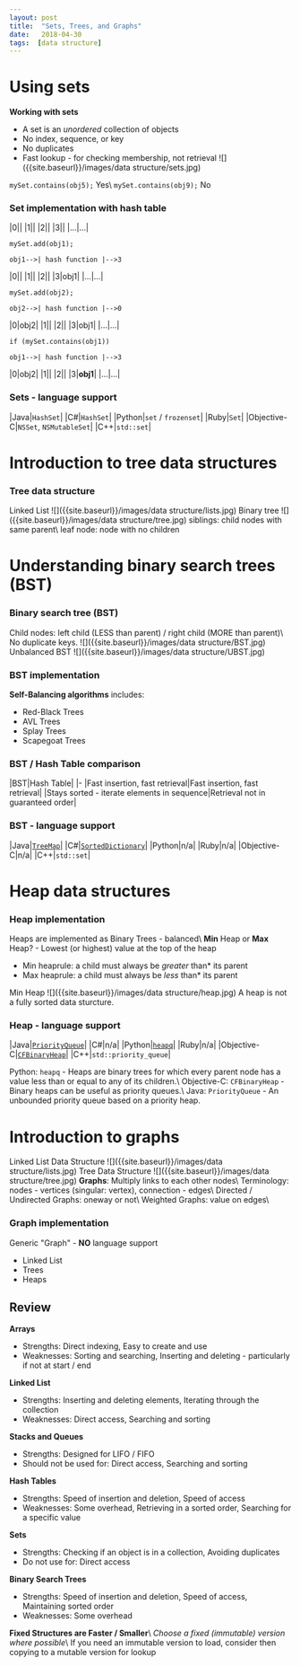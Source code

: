 ```yaml
---
layout: post
title:  "Sets, Trees, and Graphs"
date:   2018-04-30
tags:  [data structure]
---
```

# Using sets
**Working with sets**
* A set is an *unordered* collection of objects
* No index, sequence, or key
* No duplicates
* Fast lookup - for checking membership, not retrieval
![]({{site.baseurl}}/images/data structure/sets.jpg)

`mySet.contains(obj5);` Yes\\
`mySet.contains(obj9);` No
### Set implementation with hash table

|0||
|1||
|2||
|3||
|...|...|

`mySet.add(obj1);`
~~~~~~~
obj1-->| hash function |-->3
~~~~~~~

|0||
|1||
|2||
|3|obj1|
|...|...|

`mySet.add(obj2);`
~~~~~~~
obj2-->| hash function |-->0
~~~~~~~

|0|obj2|
|1||
|2||
|3|obj1|
|...|...|

`if (mySet.contains(obj1))`
~~~~~~~
obj1-->| hash function |-->3
~~~~~~~

|0|obj2|
|1||
|2||
|3|**obj1**|
|...|...|

### Sets - language support

|Java|`HashSet`|
|C#|`HashSet`|
|Python|`set` / `frozenset`|
|Ruby|`Set`|
|Objective-C|`NSSet`, `NSMutableSet`|
|C++|`std::set`|

# Introduction to tree data structures
### Tree data structure
Linked List
![]({{site.baseurl}}/images/data structure/lists.jpg)
Binary tree
![]({{site.baseurl}}/images/data structure/tree.jpg)
siblings: child nodes with same parent\\
leaf node: node with no children
# Understanding binary search trees (BST)
### Binary search tree (BST)
Child nodes: left child (LESS than parent) / right child (MORE than parent)\\
No duplicate keys.
![]({{site.baseurl}}/images/data structure/BST.jpg)
Unbalanced BST
![]({{site.baseurl}}/images/data structure/UBST.jpg)
### BST implementation
**Self-Balancing algorithms** includes:
* Red-Black Trees
* AVL Trees
* Splay Trees
* Scapegoat Trees

### BST / Hash Table comparison

|BST|Hash Table|
|-
|Fast insertion, fast retrieval|Fast insertion, fast retrieval|
|Stays sorted - iterate elements in sequence|Retrieval not in guaranteed order|

### BST - language support

|Java|[`TreeMap`](https://docs.oracle.com/javase/7/docs/api/java/util/TreeMap.html "TreeMap<K,V>")|
|C#|[`SortedDictionary`](https://msdn.microsoft.com/en-us/library/f7fta44c(v=vs.110).aspx "SortedDictionary<TKey, TValue>")|
|Python|n/a|
|Ruby|n/a|
|Objective-C|n/a|
|C++|`std::set`|

# Heap data structures
### Heap implementation
Heaps are implemented as Binary Trees - balanced\\
**Min** Heap or **Max** Heap? - Lowest (or highest) value at the top of the heap
* Min heaprule: a child must always be *greater* than* its parent
* Max heaprule: a child must always be *less* than* its parent

Min Heap
![]({{site.baseurl}}/images/data structure/heap.jpg)
A heap is not a fully sorted data sturcture.

### Heap - language support

|Java|[`PriorityQueue`](https://docs.oracle.com/javase/7/docs/api/java/util/PriorityQueue.html "PriorityQueue<E>")|
|C#|n/a|
|Python|[`heapq`](https://docs.python.org/2/library/heapq.html "heapq")|
|Ruby|n/a|
|Objective-C|[`CFBinaryHeap`](https://developer.apple.com/documentation/corefoundation/cfbinaryheap-s11 "CFBinaryHeap")|
|C++|`std::priority_queue`|

Python: `heapq` - Heaps are binary trees for which every parent node has a value less than or equal to any of its children.\\
Objective-C:  `CFBinaryHeap` - Binary heaps can be useful as priority queues.\\
Java: `PriorityQueue` - An unbounded priority queue based on a priority heap.
# Introduction to graphs
Linked List Data Structure
![]({{site.baseurl}}/images/data structure/lists.jpg)
Tree Data Structure
![]({{site.baseurl}}/images/data structure/tree.jpg)
**Graphs**: Multiply links to each other nodes\\
Terminology: nodes - vertices (singular: vertex), connection - edges\\
Directed / Undirected Graphs: oneway or not\\
Weighted Graphs: value on edges\\
### Graph implementation
Generic "Graph" - **NO** language support
* Linked List
* Trees
* Heaps

## Review
**Arrays**
* Strengths: Direct indexing, Easy to create and use
* Weaknesses: Sorting and searching, Inserting and deleting - particularly if not at start / end

**Linked List**
* Strengths: Inserting and deleting elements, Iterating through the collection
* Weaknesses: Direct access, Searching and sorting

**Stacks and Queues**
* Strengths: Designed for LIFO / FIFO
* Should not be used for: Direct access, Searching and sorting

**Hash Tables**
* Strengths: Speed of insertion and deletion, Speed of access
* Weaknesses: Some overhead, Retrieving in a sorted order, Searching for a specific value

**Sets**
* Strengths: Checking if an object is in a collection, Avoiding duplicates
* Do not use for: Direct access

**Binary Search Trees**
* Strengths: Speed of insertion and deletion, Speed of access, Maintaining sorted order
* Weaknesses: Some overhead

**Fixed Structures are Faster / Smaller**\\
*Choose a fixed (immutable) version where possible*\\
If you need an immutable version to load, consider then copying to a mutable version for lookup